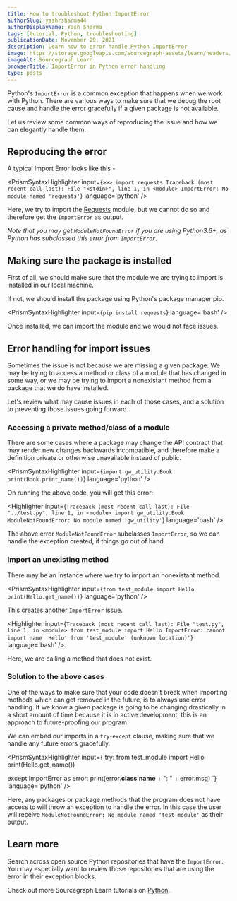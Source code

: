 ```yaml
---
title: How to troubleshoot Python ImportError
authorSlug: yashrsharma44
authorDisplayName: Yash Sharma
tags: [tutorial, Python, troubleshooting]
publicationDate: November 29, 2021
description: Learn how to error handle Python ImportError
image: https://storage.googleapis.com/sourcegraph-assets/learn/headers/sourcegraph-learn-header.png
imageAlt: Sourcegraph Learn
browserTitle: ImportError in Python error handling
type: posts
---
```


Python's `ImportError` is a common exception that happens when we work with Python. There are various ways to make sure that we debug the root cause and handle the error gracefully if a given package is not available.

Let us review some common ways of reproducing the issue and how we can elegantly handle them.

## Reproducing the error

A typical Import Error looks like this - 

<PrismSyntaxHighlighter
input={`>>> import requests
Traceback (most recent call last):
  File "<stdin>", line 1, in <module>
ImportError: No module named 'requests'`}
language='python'
/>

Here, we try to import the [Requests](https://docs.python-requests.org/en/latest/) module, but we cannot do so and therefore get the `ImportError` as output.

_Note that you may get `ModuleNotFoundError` if you are using Python3.6+, as Python has subclassed this error from `ImportError`._

## Making sure the package is installed

First of all, we should make sure that the module we are trying to import is installed in our local machine.

If not, we should install the package using Python's package manager pip.

<PrismSyntaxHighlighter
input={`pip install requests`}
language='bash'
/>

Once installed, we can import the module and we would not face issues.

## Error handling for import issues

Sometimes the issue is not because we are missing a given package. We may be trying to access a method or class of a module that has changed in some way, or we may be trying to import a nonexistant method from a package that we do have installed.

Let's review what may cause issues in each of those cases, and a solution to preventing those issues going forward. 

### Accessing a private method/class of a module

There are some cases where a package may change the API contract that may render new changes backwards incompatible, and therefore make a definition private or otherwise unavailable instead of public. 

<PrismSyntaxHighlighter
input={`import gw_utility.Book
print(Book.print_name())`}
language='python'
/>

On running the above code, you will get this error:

<Highlighter
input={`Traceback (most recent call last):
  File "../test.py", line 1, in <module>
    import gw_utility.Book
ModuleNotFoundError: No module named 'gw_utility'`}
language='bash'
/>

The above error `ModuleNotFoundError` subclasses `ImportError`, so we can handle the exception created, if things go out of hand.

### Import an unexisting method

There may be an instance where we try to import an nonexistant method.

<PrismSyntaxHighlighter
input={`from test_module import Hello
print(Hello.get_name())`}
language='python'
/>

This creates another `ImportError` issue.

<Highlighter
input={`Traceback (most recent call last):
  File "test.py", line 1, in <module>
    from test_module import Hello
ImportError: cannot import name 'Hello' from 'test_module' (unknown location)'`}
language='bash'
/>

Here, we are calling a method that does not exist. 

### Solution to the above cases

One of the ways to make sure that your code doesn't break when importing methods which can get removed in the future, is to always use error handling. If we know a given package is going to be changing drastically in a short amount of time because it is in active development, this is an approach to future-proofing our program. 

We can embed our imports in a `try`-`except` clause, making sure that we handle any future errors gracefully. 

<PrismSyntaxHighlighter
input={`try:
    from test_module import Hello
    print(Hello.get_name())
 
except ImportError as error:
    print(error.__class__.__name__ + ": " + error.msg)
`}
language='python'
/>

Here, any packages or package methods that the program does not have access to will throw an exception to handle the error. In this case the user will receive `ModuleNotFoundError: No module named 'test_module'` as their output.

## Learn more

Search across open source Python repositories that have the `ImportError`. You may especially want to review those repositories that are using the error in their exception blocks. 

<SourcegraphSearch query="ImportError" patternType="literal"/>

Check out more Sourcegraph Learn tutorials on [Python](https://learn.sourcegraph.com/tags/python).
